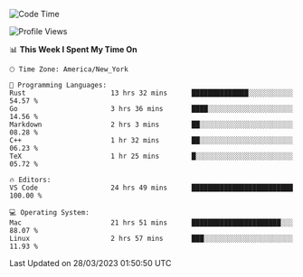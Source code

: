 <!--START_SECTION:waka-->
![Code Time](http://img.shields.io/badge/Code%20Time-261%20hrs%2016%20mins-blue)

![Profile Views](http://img.shields.io/badge/Profile%20Views-27-blue)

📊 **This Week I Spent My Time On** 

```text
🕑︎ Time Zone: America/New_York

💬 Programming Languages: 
Rust                     13 hrs 32 mins      ██████████████░░░░░░░░░░░   54.57 % 
Go                       3 hrs 36 mins       ████░░░░░░░░░░░░░░░░░░░░░   14.56 % 
Markdown                 2 hrs 3 mins        ██░░░░░░░░░░░░░░░░░░░░░░░   08.28 % 
C++                      1 hr 32 mins        ██░░░░░░░░░░░░░░░░░░░░░░░   06.23 % 
TeX                      1 hr 25 mins        █░░░░░░░░░░░░░░░░░░░░░░░░   05.72 % 

🔥 Editors: 
VS Code                  24 hrs 49 mins      █████████████████████████   100.00 % 

💻 Operating System: 
Mac                      21 hrs 51 mins      ██████████████████████░░░   88.07 % 
Linux                    2 hrs 57 mins       ███░░░░░░░░░░░░░░░░░░░░░░   11.93 % 
```


 Last Updated on 28/03/2023 01:50:50 UTC
<!--END_SECTION:waka-->
